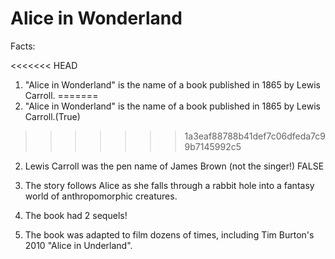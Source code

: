 # Alice in Wonderland

Facts:

<<<<<<< HEAD
1. "Alice in Wonderland" is the name of a book published in 1865 by Lewis Carroll.
=======
1. "Alice in Wonderland" is the name of a book published in 1865 by Lewis Carroll.(True)
>>>>>>> 1a3eaf88788b41def7c06dfeda7c99b7145992c5

2. Lewis Carroll was the pen name of James Brown (not the singer!) FALSE

3. The story follows Alice as she falls through a rabbit hole into a fantasy world of anthropomorphic creatures. 

4. The book had 2 sequels!

5. The book was adapted to film dozens of times, including 	Tim Burton's 2010 "Alice in Underland".